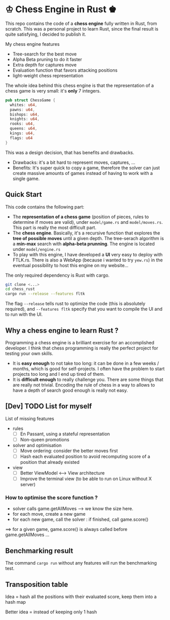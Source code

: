 # ♔ Chess Engine in Rust ♚

This repo contains the code of a **chess engine** fully written in Rust, from scratch. This was a personal project to learn Rust, since the final result is quite satisfying, I decided to publish it.

My chess engine features
- Tree-search for the best move
- Alpha Beta pruning to do it faster
- Extra depth for captures move
- Evaluation function that favors attacking positions
- light-weight chess representation 

The whole idea behind this chess engine is that the representation of a chess game is very small: it's **only** 7 integers.

```rust
pub struct ChessGame {
  whites: u64,
  pawns: u64,
  bishops: u64,
  knights: u64,
  rooks: u64,
  queens: u64,
  kings: u64,
  flags: u64
}
```

This was a design decision, that has benefits and drawbacks. 
- Drawbacks: it's a bit hard to represent moves, captures, ...
- Benefits: It's super quick to copy a game, therefore the solver can just create massive amounts of games instead of 
  having to work with a single game.

## Quick Start 

This code contains the following part:
- The **representation of a chess game** (position of pieces, rules to determine if moves are valid), under `model/game.rs` and `model/moves.rs`. This part is really the most difficult part.
- The **chess engine**. Basically, it's a recursive function that explores the **tree of possible moves** until a given depth. The tree-serach algorithm is a **min-max** search with **alpha-beta prunning**. The engine is located under `model/engine.rs`
- To play with this engine, I have developed a **UI** very easy to deploy with FTLK.rs. There is also a WebApp (because i wanted to try `yew.rs`) in the eventual possibility to host this engine on my website... 

The only required dependency is Rust with cargo.

```bash
git clone <...>
cd chess_rust
cargo run --release --features fltk
```

The flag `--release` tells rust to optimize the code (this is absolutely required), and `--features fltk` specify that you want to compile the UI and to run with the UI. 

## Why a chess engine to learn Rust ? 

Programming a chess engine is a brilliant exercise for an accomplished developer. I think that chess programming is really the perfect project for testing your own skills. 
- It is **easy enough** to not take too long: it can be done in a few weeks / months, which is good for self-projects. I often have the problem to start projects too long and I end up tired of them.
- It is **difficult enough** to really challenge you. There are some things that are really not trivial. Encoding the rule of chess in a way to allows to have a depth of search good enough is really not easy.

## [Dev] TODO List for myself

List of missing features
- rules
    - [ ] En Passant, using a stateful representation
    - [ ] Non-queen promotions
- solver and optimisation
    - [ ] Move ordering: consider the better moves first
    - [ ] Hash each evaluated position to avoid recomputing score of a position that already existed
- view
    - [ ] Better ViewModel <--> View architecture
    - [ ] Improve the terminal view (to be able to run on Linux without X server)

### How to optimise the score function ? 

- solver calls game.getAllMoves --> we know the size here.
- for each move, create a new game 
- for each new game, call the solver : if finished, call game.score()

==> for a given game, game.score() is always called before game.getAllMoves ... 

## Benchmarking result

The command `cargo run` without any features will run the benchmarking test.

## Transposition table

Idea = hash all the positions with their evaluated score, keep them into a hash map

Better idea = instead of keeping only 1 hash



